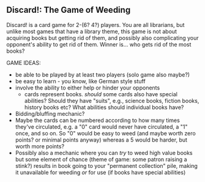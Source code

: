 ## Discard!: The Game of Weeding

Discard! is a card game for 2-(6? 4?) players. You are all librarians, but unlike most games that have a library theme, this game is not about acquiring books but getting rid of them, and possibly also complicating your opponent's ability to get rid of them. Winner is... who gets rid of the most books? 


GAME IDEAS:
 * be able to be played by at least two players (solo game also maybe?)
 * be easy to learn - you know, like German style stuff
 * involve the ability to either help or hinder your opponents
    * cards represent books. *should* some cards also have special abilities? Should they have "suits", e.g., science books, fiction books, history books etc? What abilities should individual books have?
* Bidding/bluffing mechanic?
* Maybe the cards can be numbered according to how many times they've circulated, e.g. a "0" card would never have circulated, a "1" once, and so on. So "0" would be easy to weed (and maybe worth zero points? or minimal points anyway) whereas a 5 would be harder, but worth more points?
* Possibly also a mechanic where you can *try* to weed high value books but some element of chance (theme of game: some patron raising a stink?) results in book going to your "permanent collection" pile, making it unavailable for weeding *or* for use (if books have special abilities)
